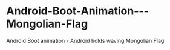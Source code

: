 # Android-Boot-Animation---Mongolian-Flag
Android Boot animation - Android holds waving Mongolian Flag

